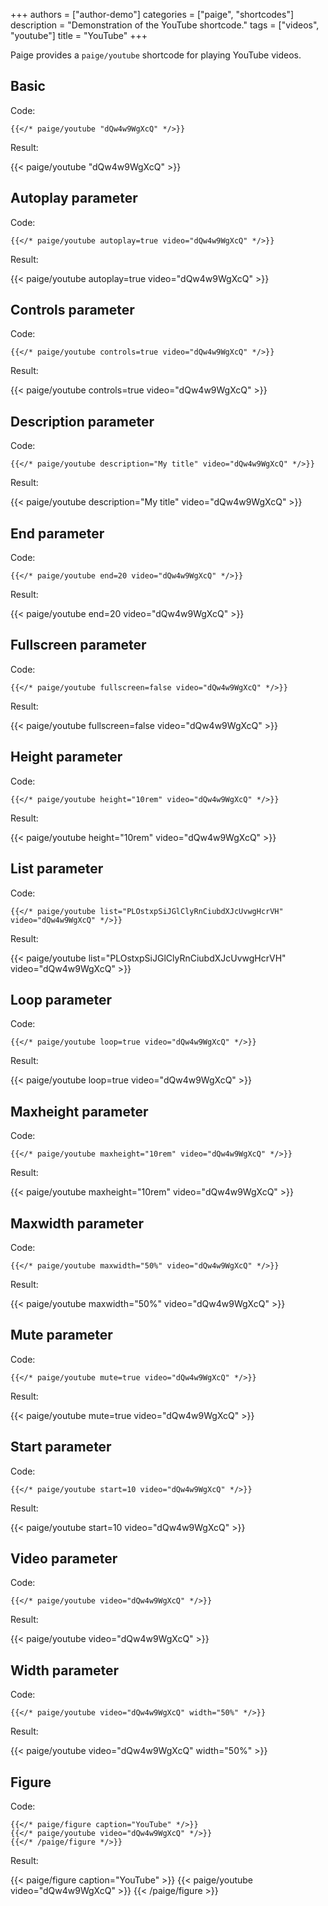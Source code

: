 +++
authors = ["author-demo"]
categories = ["paige", "shortcodes"]
description = "Demonstration of the YouTube shortcode."
tags = ["videos", "youtube"]
title = "YouTube"
+++

Paige provides a `paige/youtube` shortcode for playing YouTube videos.

<!--more-->

## Basic

Code:

```go-html-template
{{</* paige/youtube "dQw4w9WgXcQ" */>}}
```

Result:

{{< paige/youtube "dQw4w9WgXcQ" >}}

## Autoplay parameter

Code:

```go-html-template
{{</* paige/youtube autoplay=true video="dQw4w9WgXcQ" */>}}
```

Result:

{{< paige/youtube autoplay=true video="dQw4w9WgXcQ" >}}

## Controls parameter

Code:

```go-html-template
{{</* paige/youtube controls=true video="dQw4w9WgXcQ" */>}}
```

Result:

{{< paige/youtube controls=true video="dQw4w9WgXcQ" >}}

## Description parameter

Code:

```go-html-template
{{</* paige/youtube description="My title" video="dQw4w9WgXcQ" */>}}
```

Result:

{{< paige/youtube description="My title" video="dQw4w9WgXcQ" >}}

## End parameter

Code:

```go-html-template
{{</* paige/youtube end=20 video="dQw4w9WgXcQ" */>}}
```

Result:

{{< paige/youtube end=20 video="dQw4w9WgXcQ" >}}

## Fullscreen parameter

Code:

```go-html-template
{{</* paige/youtube fullscreen=false video="dQw4w9WgXcQ" */>}}
```

Result:

{{< paige/youtube fullscreen=false video="dQw4w9WgXcQ" >}}

## Height parameter

Code:

```go-html-template
{{</* paige/youtube height="10rem" video="dQw4w9WgXcQ" */>}}
```

Result:

{{< paige/youtube height="10rem" video="dQw4w9WgXcQ" >}}

## List parameter

Code:

```go-html-template
{{</* paige/youtube list="PLOstxpSiJGlClyRnCiubdXJcUvwgHcrVH" video="dQw4w9WgXcQ" */>}}
```

Result:

{{< paige/youtube list="PLOstxpSiJGlClyRnCiubdXJcUvwgHcrVH" video="dQw4w9WgXcQ" >}}

## Loop parameter

Code:

```go-html-template
{{</* paige/youtube loop=true video="dQw4w9WgXcQ" */>}}
```

Result:

{{< paige/youtube loop=true video="dQw4w9WgXcQ" >}}

## Maxheight parameter

Code:

```go-html-template
{{</* paige/youtube maxheight="10rem" video="dQw4w9WgXcQ" */>}}
```

Result:

{{< paige/youtube maxheight="10rem" video="dQw4w9WgXcQ" >}}

## Maxwidth parameter

Code:

```go-html-template
{{</* paige/youtube maxwidth="50%" video="dQw4w9WgXcQ" */>}}
```

Result:

{{< paige/youtube maxwidth="50%" video="dQw4w9WgXcQ" >}}

## Mute parameter

Code:

```go-html-template
{{</* paige/youtube mute=true video="dQw4w9WgXcQ" */>}}
```

Result:

{{< paige/youtube mute=true video="dQw4w9WgXcQ" >}}

## Start parameter

Code:

```go-html-template
{{</* paige/youtube start=10 video="dQw4w9WgXcQ" */>}}
```

Result:

{{< paige/youtube start=10 video="dQw4w9WgXcQ" >}}

## Video parameter

Code:

```go-html-template
{{</* paige/youtube video="dQw4w9WgXcQ" */>}}
```

Result:

{{< paige/youtube video="dQw4w9WgXcQ" >}}

## Width parameter

Code:

```go-html-template
{{</* paige/youtube video="dQw4w9WgXcQ" width="50%" */>}}
```

Result:

{{< paige/youtube video="dQw4w9WgXcQ" width="50%" >}}

## Figure

Code:

```go-html-template
{{</* paige/figure caption="YouTube" */>}}
{{</* paige/youtube video="dQw4w9WgXcQ" */>}}
{{</* /paige/figure */>}}
```

Result:

{{< paige/figure caption="YouTube" >}}
{{< paige/youtube video="dQw4w9WgXcQ" >}}
{{< /paige/figure >}}
